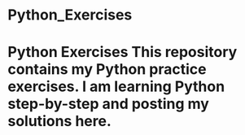 # Python_Exercises
# Python Exercises This repository contains my Python practice exercises.   I am learning Python step-by-step and posting my solutions here. 
